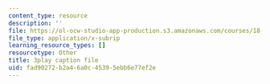 ```yaml
---
content_type: resource
description: ''
file: https://ol-ocw-studio-app-production.s3.amazonaws.com/courses/18-01sc-single-variable-calculus-fall-2010/fad90272b2a46a0c45395ebb6e77ef2e_eRCN3daFCmU.srt
file_type: application/x-subrip
learning_resource_types: []
resourcetype: Other
title: 3play caption file
uid: fad90272-b2a4-6a0c-4539-5ebb6e77ef2e
---
```

